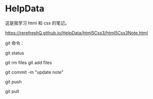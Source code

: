 # HelpData
这是我学习 html 和 css 的笔记。

https://rerefreshQ.github.io/HelpData/html5Css3/html5Css3Note.html

git 命令：

git status

git rm files
git add files

git commit -m "update note"

git push

git pull

